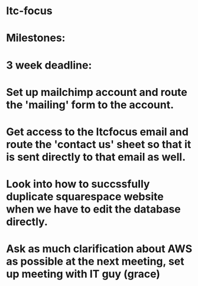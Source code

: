 # ltc-focus


# Milestones:

# 3 week deadline: 
# Set up mailchimp account and route the 'mailing' form to the account.
# Get access to the ltcfocus email and route the 'contact us' sheet so that it is sent directly to that email as well.
# Look into how to succssfully duplicate squarespace website when we have to edit the database directly. 
# Ask as much clarification about AWS as possible at the next meeting, set up meeting with IT guy (grace) 
